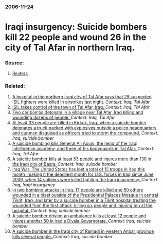 ### [2006-11-24](/news/2006/11/24/index.md)

#  Iraqi insurgency: Suicide bombers kill 22 people and wound 26 in the city of Tal Afar in northern Iraq. 




### Source:

1. [Reuters](http://www.alertnet.org/thenews/newsdesk/MAC433079.htm)

### Related:

1. [A hospital in the northern Iraqi city of Tal Afar says that 29 suspected ISIL fighters were killed in airstrikes last night. ](/news/2014/10/7/a-hospital-in-the-northern-iraqi-city-of-tal-afar-says-that-29-suspected-isil-fighters-were-killed-in-airstrikes-last-night.md) _Context: Iraq, Tal Afar_
2. [ISIL takes control of the town of Tal Afar, Iraq. ](/news/2014/06/16/isil-takes-control-of-the-town-of-tal-afar-iraq.md) _Context: Iraq, Tal Afar_
3. [Two car bombs detonate in a village near Tal Afar, Iraq killing and wounding dozens of people. ](/news/2013/10/6/two-car-bombs-detonate-in-a-village-near-tal-afar-iraq-killing-and-wounding-dozens-of-people.md) _Context: Iraq, Tal Afar_
4. [At least 33 people are killed in Kirkuk, Iraq, when a suicide bomber detonates a truck packed with explosives outside a police headquarters and gunmen disguised as officers tried to storm the compound. ](/news/2013/02/3/at-least-33-people-are-killed-in-kirkuk-iraq-when-a-suicide-bomber-detonates-a-truck-packed-with-explosives-outside-a-police-headquarters.md) _Context: Iraq, suicide bomber_
5. [A suicide bombing kills General Ali Aouni, the head of the Iraqi intelligence academy, and three of his bodyguards in Tal Afar. ](/news/2013/02/16/a-suicide-bombing-kills-general-ali-aouni-the-head-of-the-iraqi-intelligence-academy-and-three-of-his-bodyguards-in-tal-afar.md) _Context: Iraq, Tal Afar_
6. [A suicide bomber kills at least 53 people and injures more than 130 in the Iraqi city of Basra. ](/news/2012/01/14/a-suicide-bomber-kills-at-least-53-people-and-injures-more-than-130-in-the-iraqi-city-of-basra.md) _Context: Iraq, suicide bomber_
7. [Iraq War: The United States has lost a total of 15 troops in Iraq this month, making it the deadliest month for U.S. forces in Iraq since June 2009, when 14 soldiers were killed fighting the Iraqi insurgency. ](/news/2011/06/30/iraq-war-the-united-states-has-lost-a-total-of-15-troops-in-iraq-this-month-making-it-the-deadliest-month-for-u-s-forces-in-iraq-since-ju.md) _Context: Iraq, Iraqi insurgency_
8. [In two bombing attacks in Iraq, 17 people are killed and 50 others wounded in a blast outside of the Presidential Palaces Mosque in central Tikrit, Iraq; and later by a suicide bomber in a Tikrit hospital treating the wounded from the first attack, killing six people and injuring ten at the hospital. ](/news/2011/06/3/in-two-bombing-attacks-in-iraq-17-people-are-killed-and-50-others-wounded-in-a-blast-outside-of-the-presidential-palaces-mosque-in-central.md) _Context: Iraq, suicide bomber_
9. [A suicide bomber driving an ambulance kills at least 12 people and injures another 50 in Iraq's Diyala Governorate. ](/news/2011/01/19/a-suicide-bomber-driving-an-ambulance-kills-at-least-12-people-and-injures-another-50-in-iraq-s-diyala-governorate.md) _Context: Iraq, suicide bomber_
10. [A suicide bomber in the Iraqi city of Ramadi in western Anbar province kills several people. ](/news/2010/12/12/a-suicide-bomber-in-the-iraqi-city-of-ramadi-in-western-anbar-province-kills-several-people.md) _Context: Iraq, suicide bomber_
